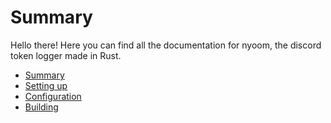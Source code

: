 # Summary
Hello there! Here you can find all the documentation for nyoom, the discord token logger made in Rust.

- [Summary](./SUMMARY.md)
- [Setting up](./setting_up.md)
- [Configuration](./configuration.md)
- [Building](./building.md)